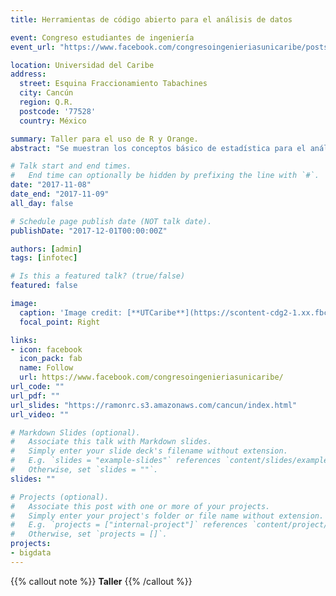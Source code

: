 ```yaml
---
title: Herramientas de código abierto para el análisis de datos

event: Congreso estudiantes de ingeniería
event_url: "https://www.facebook.com/congresoingenieriasunicaribe/posts/553050348359620"

location: Universidad del Caribe
address:
  street: Esquina Fraccionamiento Tabachines
  city: Cancún
  region: Q.R.
  postcode: '77528'
  country: México

summary: Taller para el uso de R y Orange.
abstract: "Se muestran los conceptos básico de estadística para el análisis de datos"

# Talk start and end times.
#   End time can optionally be hidden by prefixing the line with `#`.
date: "2017-11-08"
date_end: "2017-11-09"
all_day: false

# Schedule page publish date (NOT talk date).
publishDate: "2017-12-01T00:00:00Z"

authors: [admin]
tags: [infotec]

# Is this a featured talk? (true/false)
featured: false

image:
  caption: 'Image credit: [**UTCaribe**](https://scontent-cdg2-1.xx.fbcdn.net/v/t1.18169-9/23231340_553050295026292_3366643288005767134_n.jpg?_nc_cat=108&ccb=1-5&_nc_sid=8bfeb9&_nc_ohc=KTPq8AtcF_MAX_SICm_&_nc_ht=scontent-cdg2-1.xx&oh=f3af8f6de056b507f3722fdf36f4e0b3&oe=6184CB1D)'
  focal_point: Right

links:
- icon: facebook
  icon_pack: fab
  name: Follow
  url: https://www.facebook.com/congresoingenieriasunicaribe/
url_code: ""
url_pdf: ""
url_slides: "https://ramonrc.s3.amazonaws.com/cancun/index.html"
url_video: ""

# Markdown Slides (optional).
#   Associate this talk with Markdown slides.
#   Simply enter your slide deck's filename without extension.
#   E.g. `slides = "example-slides"` references `content/slides/example-slides.md`.
#   Otherwise, set `slides = ""`.
slides: ""

# Projects (optional).
#   Associate this post with one or more of your projects.
#   Simply enter your project's folder or file name without extension.
#   E.g. `projects = ["internal-project"]` references `content/project/deep-learning/index.md`.
#   Otherwise, set `projects = []`.
projects:
- bigdata
---
```


{{% callout note %}}
**Taller**
{{% /callout %}}
